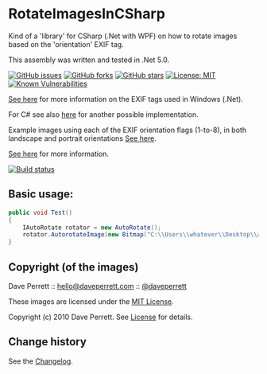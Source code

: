 RotateImagesInCSharp
===============

Kind of a 'library' for CSharp (.Net with WPF) on how to rotate images based on the 'orientation' EXIF tag.

This assembly was written and tested in .Net 5.0.

[![GitHub issues](https://img.shields.io/github/issues/SeppPenner/RotateImagesInCSharp.svg)](https://github.com/SeppPenner/RotateImagesInCSharp/issues)
[![GitHub forks](https://img.shields.io/github/forks/SeppPenner/RotateImagesInCSharp.svg)](https://github.com/SeppPenner/RotateImagesInCSharp/network)
[![GitHub stars](https://img.shields.io/github/stars/SeppPenner/RotateImagesInCSharp.svg)](https://github.com/SeppPenner/RotateImagesInCSharp/stargazers)
[![License: MIT](https://img.shields.io/badge/License-MIT-blue.svg)](https://raw.githubusercontent.com/SeppPenner/RotateImagesInCSharp/master/License.txt)
[![Known Vulnerabilities](https://snyk.io/test/github/SeppPenner/RotateImagesInCSharp/badge.svg)](https://snyk.io/test/github/SeppPenner/RotateImagesInCSharp)

[See here](https://msdn.microsoft.com/en-us/library/windows/desktop/ms534418(v=vs.85).aspx) for more information on the EXIF tags used in Windows (.Net).

For C# see also [here](https://github.com/SeppPenner/AutoImageTurner) for another possible implementation.

Example images using each of the EXIF orientation flags (1-to-8), in both landscape and portrait orientations [See here](https://github.com/recurser/exif-orientation-examples).

[See here](http://www.daveperrett.com/articles/2012/07/28/exif-orientation-handling-is-a-ghetto/) for more information.

[![Build status](https://ci.appveyor.com/api/projects/status/c3qj32dh24qixots?svg=true)](https://ci.appveyor.com/project/SeppPenner/rotateimagesincsharp)

## Basic usage:
```csharp
public void Test()
{
    IAutoRotate rotator = new AutoRotate();
    rotator.AutorotateImage(new Bitmap("C:\\Users\\whatever\\Desktop\\abc.jpg"));
} 
```

Copyright (of the images)
-------------------------

Dave Perrett :: hello@daveperrett.com :: [@daveperrett](http://twitter.com/daveperrett)

These images are licensed under the [MIT License](http://opensource.org/licenses/MIT).

Copyright (c) 2010 Dave Perrett. See [License](https://github.com/recurser/exif-orientation-examples/blob/master/LICENSE) for details.

Change history
--------------

See the [Changelog](https://github.com/SeppPenner/RotateImagesInCSharp/blob/master/Changelog.md).